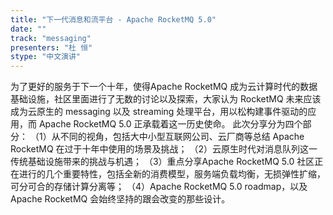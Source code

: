 ```yaml
---
title: "下一代消息和流平台 - Apache RocketMQ 5.0"
date: "" 
track: "messaging"
presenters: "杜 恒"
stype: "中文演讲"
---
```

为了更好的服务于下一个十年，使得Apache RocketMQ 成为云计算时代的数据基础设施，社区里面进行了无数的讨论以及探索，大家认为 RocketMQ 未来应该成为云原生的 messaging 以及 streaming 处理平台，用以松构建事件驱动的应用，而 Apache RocketMQ 5.0 正承载着这一历史使命。
 此次分享分为四个部分：
 （1）从不同的视角，包括大中小型互联网公司、云厂商等总结 Apache RocketMQ 在过于十年中使用的场景及挑战；
 （2）云原生时代对消息队列这一传统基础设施带来的挑战与机遇；
 （3）重点分享Apache RocketMQ 5.0 社区正在进行的几个重要特性，包括全新的消费模型，服务端负载均衡，无损弹性扩缩，可分可合的存储计算分离等；
 （4）Apache RocketMQ 5.0 roadmap，以及 Apache RocketMQ 会始终坚持的跟会改变的那些设计。